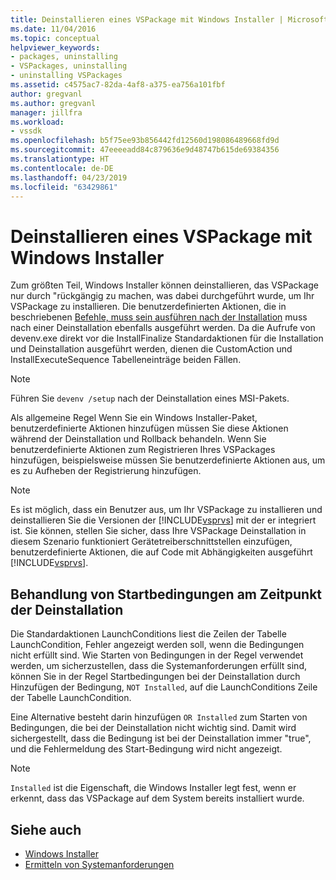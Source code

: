 ```yaml
---
title: Deinstallieren eines VSPackage mit Windows Installer | Microsoft-Dokumentation
ms.date: 11/04/2016
ms.topic: conceptual
helpviewer_keywords:
- packages, uninstalling
- VSPackages, uninstalling
- uninstalling VSPackages
ms.assetid: c4575ac7-82da-4af8-a375-ea756a101fbf
author: gregvanl
ms.author: gregvanl
manager: jillfra
ms.workload:
- vssdk
ms.openlocfilehash: b5f75ee93b856442fd12560d198086489668fd9d
ms.sourcegitcommit: 47eeeeadd84c879636e9d48747b615de69384356
ms.translationtype: HT
ms.contentlocale: de-DE
ms.lasthandoff: 04/23/2019
ms.locfileid: "63429861"
---
```

# <a name="uninstalling-a-vspackage-with-windows-installer"></a>Deinstallieren eines VSPackage mit Windows Installer
Zum größten Teil, Windows Installer können deinstallieren, das VSPackage nur durch "rückgängig zu machen, was dabei durchgeführt wurde, um Ihr VSPackage zu installieren. Die benutzerdefinierten Aktionen, die in beschriebenen [Befehle, muss sein ausführen nach der Installation](../../extensibility/internals/commands-that-must-be-run-after-installation.md) muss nach einer Deinstallation ebenfalls ausgeführt werden. Da die Aufrufe von devenv.exe direkt vor die InstallFinalize Standardaktionen für die Installation und Deinstallation ausgeführt werden, dienen die CustomAction und InstallExecuteSequence Tabelleneinträge beiden Fällen.

> [!NOTE]
> Führen Sie `devenv /setup` nach der Deinstallation eines MSI-Pakets.

 Als allgemeine Regel Wenn Sie ein Windows Installer-Paket, benutzerdefinierte Aktionen hinzufügen müssen Sie diese Aktionen während der Deinstallation und Rollback behandeln. Wenn Sie benutzerdefinierte Aktionen zum Registrieren Ihres VSPackages hinzufügen, beispielsweise müssen Sie benutzerdefinierte Aktionen aus, um es zu Aufheben der Registrierung hinzufügen.

> [!NOTE]
> Es ist möglich, dass ein Benutzer aus, um Ihr VSPackage zu installieren und deinstallieren Sie die Versionen der [!INCLUDE[vsprvs](../../code-quality/includes/vsprvs_md.md)] mit der er integriert ist. Sie können, stellen Sie sicher, dass Ihre VSPackage Deinstallation in diesem Szenario funktioniert Gerätetreiberschnittstellen einzufügen, benutzerdefinierte Aktionen, die auf Code mit Abhängigkeiten ausgeführt [!INCLUDE[vsprvs](../../code-quality/includes/vsprvs_md.md)].

## <a name="handling-launch-conditions-at-uninstall-time"></a>Behandlung von Startbedingungen am Zeitpunkt der Deinstallation
 Die Standardaktionen LaunchConditions liest die Zeilen der Tabelle LaunchCondition, Fehler angezeigt werden soll, wenn die Bedingungen nicht erfüllt sind. Wie Starten von Bedingungen in der Regel verwendet werden, um sicherzustellen, dass die Systemanforderungen erfüllt sind, können Sie in der Regel Startbedingungen bei der Deinstallation durch Hinzufügen der Bedingung, `NOT Installed`, auf die LaunchConditions Zeile der Tabelle LaunchCondition.

 Eine Alternative besteht darin hinzufügen `OR Installed` zum Starten von Bedingungen, die bei der Deinstallation nicht wichtig sind. Damit wird sichergestellt, dass die Bedingung ist bei der Deinstallation immer "true", und die Fehlermeldung des Start-Bedingung wird nicht angezeigt.

> [!NOTE]
> `Installed` ist die Eigenschaft, die Windows Installer legt fest, wenn er erkennt, dass das VSPackage auf dem System bereits installiert wurde.

## <a name="see-also"></a>Siehe auch
- [Windows Installer](https://msdn.microsoft.com/library/187d8965-c79d-4ecb-8689-10930fa8b3b5)
- [Ermitteln von Systemanforderungen](../../extensibility/internals/detecting-system-requirements.md)